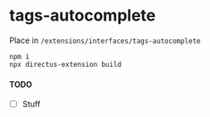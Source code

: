 # tags-autocomplete

Place in `/extensions/interfaces/tags-autocomplete`

```
npm i
npx directus-extension build
```

#### TODO

- [ ] Stuff